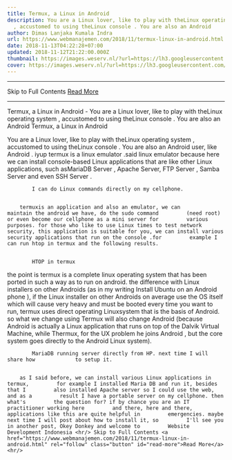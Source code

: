 ```yaml
---
title: Termux, a Linux in Android
description: You are a Linux lover, like to play with theLinux operating system
  , accustomed to using theLinux console . You are also an Android
author: Dimas Lanjaka Kumala Indra
url: https://www.webmanajemen.com/2018/11/termux-linux-in-android.html
date: 2018-11-13T04:22:28+07:00
updated: 2018-11-12T21:22:00.000Z
thumbnail: https://images.weserv.nl/?url=https://lh3.googleusercontent.com/p162-Lwo8Fxms5LAJ8IpICqtsT-3ziYMoy-WdSM66_jCQboVvfB8qU9c0KU3gzg_yqLE1iQAMyhVe8eRzi8=w1080-h1920-rw-no
cover: https://images.weserv.nl/?url=https://lh3.googleusercontent.com/p162-Lwo8Fxms5LAJ8IpICqtsT-3ziYMoy-WdSM66_jCQboVvfB8qU9c0KU3gzg_yqLE1iQAMyhVe8eRzi8=w1080-h1920-rw-no
---
```


<hr/> Skip to Full Contents <a href="https://www.webmanajemen.com/2018/11/termux-linux-in-android.html" rel="follow" class="button" id="read-more">Read More</a> <hr/> Termux, a Linux in Android - You are a Linux lover, like to play with theLinux operating system , accustomed to using theLinux console . You are also an Android Termux, a Linux in Android 
    
You are a Linux lover, like to play with theLinux operating system , accustomed to using theLinux console . You are also an Android user, like        Android . iyup termux is a linux emulator        .said linux emulator because here we can install console-based Linux applications that are like other Linux applications, such asMariaDB Server , Apache Server, FTP Server ,        Samba Server and even SSH Server .     
    
                                    
            I can do Linux commands directly on my cellphone.         
    
    
        termuxis an application and also an emulator, we can        maintain the android we have, do the sudo command         (need root) or even become our cellphone as a mini server for         various purposes. for those who like to use Linux times to test network security, this application is suitable for you, we can install various        security applications that run on the console .for         example I can run htop in termux and the following results.     
    
                                    
            HTOP in termux         
    
    
the point is termux is a complete linux        operating system that has been ported in such a way as to run         on android. the difference with Linux installers on other                     Androids                 (as in my writing                     Install Ubuntu on an Android phone                 ), if the Linux installer on other                     Androids                 on average use the OS itself which will cause very heavy and must be booted every time you want to run, termux uses direct        operating Linuxsystem that is the basis of         Android. so what we change using Termux will also change         Android (because Android is actually a Linux application that         runs on top of the Dalvik Virtual Machine, while Thermux, for         the UX problem he joins Android , but the core system goes         directly to the Android Linux system).     
    
                                   
            MariaDB running server directly from HP. next time I will share how             to setup it.         
    
    
        as I said before, we can install various Linux applications in termux,         for example I installed Maria DB and run it, besides that I         also installed Apache server so I could use the web, and as a         result I have a portable server on my cellphone. then what's         the question for? if by chance you are an IT practitioner working here         and there, here and there, applications like this are quite helpful in         emergencies. maybe next time I will post about how to install it, so         I'll see you in another post, Okey Donkey and welcome to         Website Development Indonesia <hr/> Skip to Full Contents <a href="https://www.webmanajemen.com/2018/11/termux-linux-in-android.html" rel="follow" class="button" id="read-more">Read More</a> <hr/>